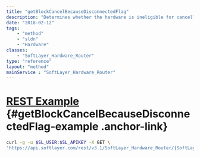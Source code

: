 ```yaml
---
title: "getBlockCancelBecauseDisconnectedFlag"
description: "Determines whether the hardware is ineligible for cancellation because it is disconnected."
date: "2018-02-12"
tags:
    - "method"
    - "sldn"
    - "Hardware"
classes:
    - "SoftLayer_Hardware_Router"
type: "reference"
layout: "method"
mainService : "SoftLayer_Hardware_Router"
---
```


# [REST Example](#getBlockCancelBecauseDisconnectedFlag-example) <a href="/article/rest/"><i class="fas fa-question"></i></a> {#getBlockCancelBecauseDisconnectedFlag-example .anchor-link} 
```bash
curl -g -u $SL_USER:$SL_APIKEY -X GET \
'https://api.softlayer.com/rest/v3.1/SoftLayer_Hardware_Router/{SoftLayer_Hardware_RouterID}/getBlockCancelBecauseDisconnectedFlag'
```
